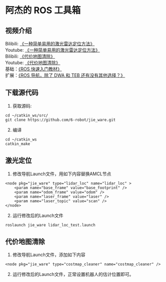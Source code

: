 # 阿杰的 ROS 工具箱

## 视频介绍

Bilibili: [《一种简单易用的激光雷达定位方法》](https://www.bilibili.com/video/BV1fB29YzEgP/)  
Youtube: [《一种简单易用的激光雷达定位方法》](https://www.youtube.com/watch?v=0JqGX8lKRu0)  
Bilibili: [《代价地图清除》](https://www.bilibili.com/video/BV1kwzqYyEe7/)  
Youtube: [《代价地图清除》](https://www.youtube.com/watch?v=giHf_PY4EmY)  
基础：[《ROS 快速入门教材》](https://www.bilibili.com/video/BV1BP4y1o7pw/)  
扩展：[《ROS 导航，除了 DWA 和 TEB 还有没有其他选择？》](https://www.bilibili.com/video/BV1nQR4YsESM/)

## 下载源代码

1. 获取源码:
```
cd ~/catkin_ws/src/
git clone https://github.com/6-robot/jie_ware.git
```
2. 编译
```
cd ~/catkin_ws
catkin_make
```
## 激光定位
1. 修改导航Launch文件，用如下内容替换AMCL节点
```
<node pkg="jie_ware" type="lidar_loc" name="lidar_loc" >
    <param name="base_frame" value="base_footprint" />
    <param name="odom_frame" value="odom" />
    <param name="laser_frame" value="laser" />
    <param name="laser_topic" value="scan" />
</node>
```
2. 运行修改后的Launch文件
```
roslaunch jie_ware lidar_loc_test.launch 
```
## 代价地图清除
1. 修改导航Launch文件，添加如下内容
```
<node pkg="jie_ware" type="costmap_cleaner" name="costmap_cleaner" />
```
2. 运行修改后的Launch文件，正常设置机器人的估计位置即可。